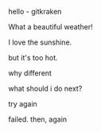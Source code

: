 hello - gitkraken

What a beautiful weather!

I love the sunshine.

but it's too hot.

why different

what should i do next?

try again

failed. then, again